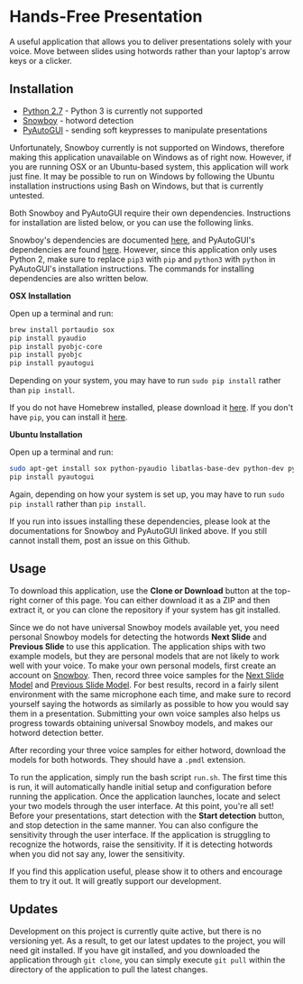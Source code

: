 # Hands-Free Presentation
A useful application that allows you to deliver presentations solely with your voice. Move between slides using hotwords rather than your laptop's arrow keys or a clicker.

##  Installation
* [Python 2.7](https://www.python.org/downloads/) - Python 3 is currently not supported
* [Snowboy](https://snowboy.kitt.ai/) - hotword detection 
* [PyAutoGUI](https://pyautogui.readthedocs.io/en/latest/) - sending soft keypresses to manipulate presentations 

Unfortunately, Snowboy currently is not supported on Windows, therefore making this application unavailable on Windows as of right now. However, if you are running OSX or an Ubuntu-based system, this application will work just fine. It may be possible to run on Windows by following the Ubuntu installation instructions using Bash on Windows, but that is currently untested.


Both Snowboy and PyAutoGUI require their own dependencies. Instructions for installation are listed below, or you can use the following links. 

Snowboy's dependencies are documented [here](https://github.com/Kitt-AI/snowboy/blob/master/README.md#dependencies), and PyAutoGUI's dependencies are found [here](https://pyautogui.readthedocs.io/en/latest/install.html#installation). However, since this application only uses Python 2, make sure to replace `pip3` with `pip` and `python3` with `python` in PyAutoGUI's installation instructions. The commands for installing dependencies are also written below.

**OSX Installation**

Open up a terminal and run:
```bash
brew install portaudio sox
pip install pyaudio
pip install pyobjc-core
pip install pyobjc
pip install pyautogui
```
Depending on your system, you may have to run `sudo pip install` rather than `pip install`.

If you do not have Homebrew installed, please download it [here](http://brew.sh/). If you don't have `pip`, you can install it [here](https://pip.pypa.io/en/stable/installing/).

**Ubuntu Installation**

Open up a terminal and run:
```bash
sudo apt-get install sox python-pyaudio libatlas-base-dev python-dev python-xlib python-tk
pip install pyautogui
```

Again, depending on how your system is set up, you may have to run `sudo pip install` rather than `pip install`.

If you run into issues installing these dependencies, please look at the documentations for Snowboy and PyAutoGUI linked above. If you still cannot install them, post an issue on this Github.

## Usage
To download this application, use the **Clone or Download** button at the top-right corner of this page. You can either download it as a ZIP and then extract it, or you can clone the repository if your system has git installed.

Since we do not have universal Snowboy models available yet, you need personal Snowboy models for detecting the hotwords **Next Slide** and **Previous Slide** to use this application. The application ships with two example models, but they are personal models that are not likely to work well with your voice. To make your own personal models, first create an account on [Snowboy](https://snowboy.kitt.ai/). Then, record three voice samples for the [Next Slide Model](https://snowboy.kitt.ai/hotword/7485) and [Previous Slide Model](https://snowboy.kitt.ai/hotword/7486). For best results, record in a fairly silent environment with the same microphone each time, and make sure to record yourself saying the hotwords as similarly as possible to how you would say them in a presentation. Submitting your own voice samples also helps us progress towards obtaining universal Snowboy models, and makes our hotword detection better.

After recording your three voice samples for either hotword, download the models for both hotwords. They should have a `.pmdl` extension. 

To run the application, simply run the bash script `run.sh`. The first time this is run, it will automatically handle initial setup and configuration before running the application. Once the application launches, locate and select your two models through the user interface. At this point, you're all set! Before your presentations, start detection with the **Start detection** button, and stop detection in the same manner. You can also configure the sensitivity through the user interface. If the application is struggling to recognize the hotwords, raise the sensitivity. If it is detecting hotwords when you did not say any, lower the sensitivity.

If you find this application useful, please show it to others and encourage them to try it out. It will greatly support our development.

## Updates

Development on this project is currently quite active, but there is no versioning yet. As a result, to get our latest updates to the project, you will need git installed. If you have git installed, and you downloaded the application through `git clone`, you can simply execute `git pull` within the directory of the application to pull the latest changes.
